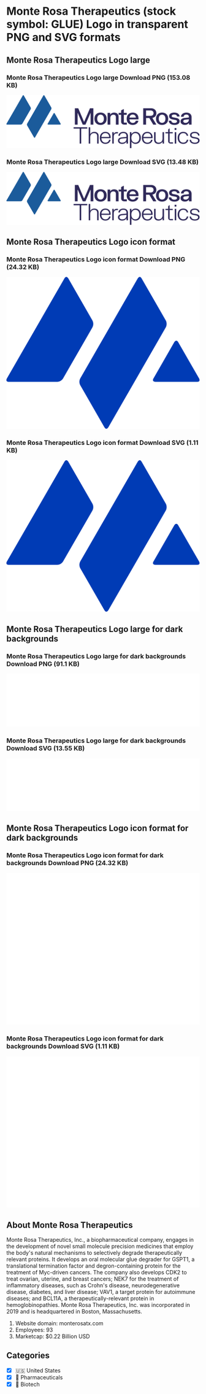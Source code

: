 # Monte Rosa Therapeutics (stock symbol: GLUE) Logo in transparent PNG and SVG formats

## Monte Rosa Therapeutics Logo large

### Monte Rosa Therapeutics Logo large Download PNG (153.08 KB)

![Monte Rosa Therapeutics Logo large Download PNG (153.08 KB)](/img/orig/GLUE_BIG-52669a48.png)

### Monte Rosa Therapeutics Logo large Download SVG (13.48 KB)

![Monte Rosa Therapeutics Logo large Download SVG (13.48 KB)](/img/orig/GLUE_BIG-b1166e78.svg)

## Monte Rosa Therapeutics Logo icon format

### Monte Rosa Therapeutics Logo icon format Download PNG (24.32 KB)

![Monte Rosa Therapeutics Logo icon format Download PNG (24.32 KB)](/img/orig/GLUE-850f1ee1.png)

### Monte Rosa Therapeutics Logo icon format Download SVG (1.11 KB)

![Monte Rosa Therapeutics Logo icon format Download SVG (1.11 KB)](/img/orig/GLUE-0472c199.svg)

## Monte Rosa Therapeutics Logo large for dark backgrounds

### Monte Rosa Therapeutics Logo large for dark backgrounds Download PNG (91.1 KB)

![Monte Rosa Therapeutics Logo large for dark backgrounds Download PNG (91.1 KB)](/img/orig/GLUE_BIG.D-e97edb1d.png)

### Monte Rosa Therapeutics Logo large for dark backgrounds Download SVG (13.55 KB)

![Monte Rosa Therapeutics Logo large for dark backgrounds Download SVG (13.55 KB)](/img/orig/GLUE_BIG.D-b9df8468.svg)

## Monte Rosa Therapeutics Logo icon format for dark backgrounds

### Monte Rosa Therapeutics Logo icon format for dark backgrounds Download PNG (24.32 KB)

![Monte Rosa Therapeutics Logo icon format for dark backgrounds Download PNG (24.32 KB)](/img/orig/GLUE.D-5af1dc66.png)

### Monte Rosa Therapeutics Logo icon format for dark backgrounds Download SVG (1.11 KB)

![Monte Rosa Therapeutics Logo icon format for dark backgrounds Download SVG (1.11 KB)](/img/orig/GLUE.D-1f44f57d.svg)

## About Monte Rosa Therapeutics

Monte Rosa Therapeutics, Inc., a biopharmaceutical company, engages in the development of novel small molecule precision medicines that employ the body's natural mechanisms to selectively degrade therapeutically relevant proteins. It develops an oral molecular glue degrader for GSPT1, a translational termination factor and degron-containing protein for the treatment of Myc-driven cancers. The company also develops CDK2 to treat ovarian, uterine, and breast cancers; NEK7 for the treatment of inflammatory diseases, such as Crohn's disease, neurodegenerative disease, diabetes, and liver disease; VAV1, a target protein for autoimmune diseases; and BCL11A, a therapeutically-relevant protein in hemoglobinopathies. Monte Rosa Therapeutics, Inc. was incorporated in 2019 and is headquartered in Boston, Massachusetts.

1. Website domain: monterosatx.com
2. Employees: 93
3. Marketcap: $0.22 Billion USD


## Categories
- [x] 🇺🇸 United States
- [x] 💊 Pharmaceuticals
- [x] 🧬 Biotech
